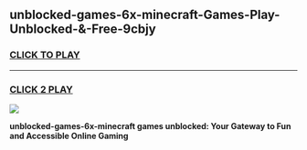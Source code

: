 
## unblocked-games-6x-minecraft-Games-Play-Unblocked-&-Free-9cbjy
<h3>
<a href="https://premium76.site?title=unblocked-games-6x-minecraft&ref=24A">CLICK TO PLAY</a></h3>
<hr>

<h3>
<a href="https://premium76.site?title=unblocked-games-6x-minecraft&ref=24A">CLICK 2 PLAY</a>
  
</h3>

<a href="https://premium76.site?title=unblocked-games-6x-minecraft&ref=24A"><img src="https://clearcache.store/games.png"></a>


**unblocked-games-6x-minecraft games unblocked: Your Gateway to Fun and Accessible Online Gaming**
